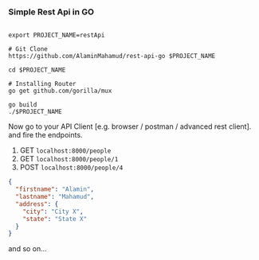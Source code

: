 ### Simple Rest Api in GO

``` shell

export PROJECT_NAME=restApi

# Git Clone 
https://github.com/AlaminMahamud/rest-api-go $PROJECT_NAME

cd $PROJECT_NAME

# Installing Router
go get github.com/gorilla/mux

go build
./$PROJECT_NAME

```

Now go to your API Client [e.g. browser / postman / advanced rest client]. and fire the endpoints.
1. GET  `localhost:8000/people`
2. GET  `localhost:8000/people/1`
3. POST `localhost:8000/people/4`

``` json
{
  "firstname": "Alamin",
  "lastname": "Mahamud",
  "address": {
    "city": "City X",
    "state": "State X"
  }
}
```
and so on...
